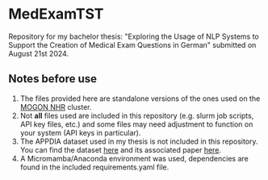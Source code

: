 # MedExamTST
Repository for my bachelor thesis: "Exploring the Usage of NLP Systems to Support the Creation of Medical Exam Questions in German" submitted on August 21st 2024.

## Notes before use
1. The files provided here are standalone versions of the ones used on the [MOGON NHR](https://hpc.uni-mainz.de/nhr-sued-west/) cluster. 
2. Not <b>all</b> files used are included in this repository (e.g. slurm job scripts, API key files, etc.) and some files may need adjustment to function on your system (API keys in particular).
3. The APPDIA dataset used in my thesis is not included in this repository. You can find the dataset [here](https://github.com/sabithsn/APPDIA-Discourse-Style-Transfer/tree/main) and its associated paper [here](https://arxiv.org/abs/2209.08207).
4. A Micromamba/Anaconda environment was used, dependencies are found in the included requirements.yaml file.